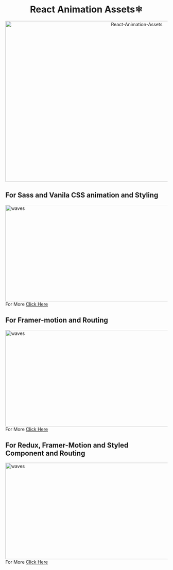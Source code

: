 <h1 align = "center">React Animation Assets⚛ </h1>
<div align="center">
<img  src="https://socialify.git.ci/i-priyanshu/React-Animation-Assets/image?description=1&descriptionEditable=Your%20CheatSheet%20For%20elegant%20React%20Apps&font=Raleway&issues=1&language=1&logo=https%3A%2F%2Fupload.wikimedia.org%2Fwikipedia%2Fcommons%2Fthumb%2Fa%2Fa7%2FReact-icon.svg%2F1280px-React-icon.svg.png&pattern=Signal&stargazers=1&theme=Dark" alt="React-Animation-Assets" width="800" height="500" />
</div>

## For Sass and Vanila CSS animation and Styling 
<img src="https://user-images.githubusercontent.com/70953098/127367427-269069a2-5b89-4433-b4b4-bdeb68049e95.png" alt="waves" width="600" height="300"/>
    For More <a href="https://github.com/i-priyanshu/React-Animation-Assets/tree/main/Waves%20Music%20App" target="_blank"> Click Here</a>


## For Framer-motion and Routing
  
<img src="https://user-images.githubusercontent.com/70953098/127369211-6f4db536-f118-48c5-8d81-e84a39ad473c.png" alt="waves" width="600" height="300"/>
 For More <a href="https://github.com/i-priyanshu/React-Animation-Assets/tree/main/capture" target="_blank">Click Here</a>

## For Redux, Framer-Motion and Styled Component and Routing  
<img src="https://user-images.githubusercontent.com/70953098/127368236-d34d44ae-2702-4ff3-b83f-35a7342695fd.png" alt="waves" width="600" height="300"/>
  For More <a href="https://github.com/i-priyanshu/React-Animation-Assets/tree/main/ignites" target="_blank"> Click Here</a>
